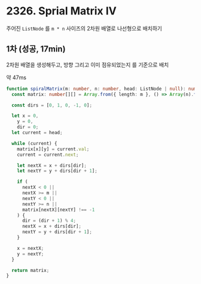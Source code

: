 # 2326. Sprial Matrix IV

주어진 `ListNode` 를 `m * n` 사이즈의 2차원 배열로 나선형으로 배치하기

## 1차 (성공, 17min)

2차원 배열을 생성해두고, 방향 그리고 이미 점유되었는지 를 기준으로 배치

약 47ms

```ts
function spiralMatrix(m: number, n: number, head: ListNode | null): number[][] {
  const matrix: number[][] = Array.from({ length: m }, () => Array(n).fill(-1));

  const dirs = [0, 1, 0, -1, 0];

  let x = 0,
    y = 0,
    dir = 0;
  let current = head;

  while (current) {
    matrix[x][y] = current.val;
    current = current.next;

    let nextX = x + dirs[dir];
    let nextY = y + dirs[dir + 1];

    if (
      nextX < 0 ||
      nextX >= m ||
      nextY < 0 ||
      nextY >= n ||
      matrix[nextX][nextY] !== -1
    ) {
      dir = (dir + 1) % 4;
      nextX = x + dirs[dir];
      nextY = y + dirs[dir + 1];
    }

    x = nextX;
    y = nextY;
  }

  return matrix;
}
```